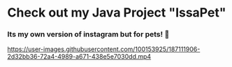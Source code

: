 # Check out my Java Project "IssaPet"
### Its my own version of instagram but for pets! 🐶

https://user-images.githubusercontent.com/100153925/187111906-2d32bb36-72a4-4989-a671-438e5e7030dd.mp4

